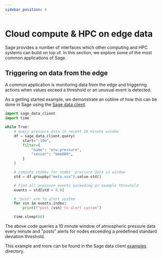 ```yaml
---
sidebar_position: 4
---
```


# Cloud compute & HPC on edge data

Sage provides a number of interfaces which other computing and HPC systems can build on top of. In this section, we explore some of the most common applications of Sage.

## Triggering on data from the edge

A common application is monitoring data from the edge and triggering actions when values exceed a threshold or an unusual event is detected.

As a getting started example, we demonstrate an outline of how this can be done in Sage using the [Sage data client](https://github.com/sagecontinuum/sage-data-client).

```python
import sage_data_client
import time

while True:
    # query pressure data in recent 10 minute window
    df = sage_data_client.query(
        start="-10m",
        filter={
            "name": "env.pressure",
            "sensor": "bme680",
        }
    )

    # compute stddev for nodes' pressure data in window
    std = df.groupby("meta.vsn").value.std()

    # find all pressure events exceeding an example threshold
    events = std[std > 8.0]

    # "post" vsn to alert system
    for vsn in events.index:
        print(f"post {vsn} to alert system")

    time.sleep(60)
```

The above code queries a 10 minute window of atmospheric pressure data every minute and "posts" alerts for nodes exceeding a predefined standard deviation threshold.

This example and more can be found in the Sage data client [examples](https://github.com/sagecontinuum/sage-data-client/blob/main/examples/) directory.
